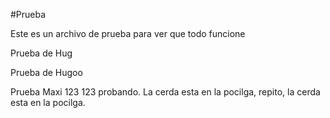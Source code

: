 #Prueba

Este es un archivo de prueba para ver que todo funcione

Prueba de Hug

Prueba de Hugoo


Prueba Maxi 123 123 probando. La cerda esta en la pocilga, repito, la cerda esta en la pocilga.
